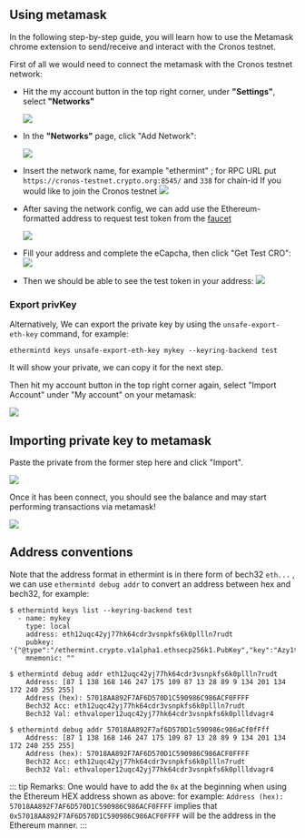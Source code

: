 ## Using metamask

In the following step-by-step guide, you will learn how to use the Metamask chrome extension to send/receive and interact with the Cronos testnet.

First of all we would need to connect the metamask with the Cronos testnet network:

- Hit the my account button in the top right corner, under **"Settings"**, select **"Networks"**

    <img src="./assets/1.png" />

- In the **"Networks"** page, click "Add Network":

    <img src="./assets/2.png" />

- Insert the network name, for example "ethermint" ; for RPC URL put
  `https://cronos-testnet.crypto.org:8545/` and `338` for chain-id If you would like to join the Cronos testnet
      <img src="./assets/3.png" />

- After saving the network config, we can add use the Ethereum-formatted address to request test token from the [faucet](https://cronos.crypto.org/faucet)

     <img src="./assets/7.png" />

- Fill your address and complete the eCapcha, then click "Get Test CRO":
    <img src="./assets/8.png" />

- Then we should be able to see the test token in your address: 
    <img src="./assets/9.png" />
### Export privKey

Alternatively, We can export the private key by using the `unsafe-export-eth-key` command, for example:

```
ethermintd keys unsafe-export-eth-key mykey --keyring-backend test
```

It will show your private, we can copy it for the next step.

Then hit my account button in the top right corner again, select "Import Account" under "My account" on your metamask:

<img src="./assets/4.png" />

## Importing private key to metamask

Paste the private from the former step here and click "Import".

<img src="./assets/5.png" />

Once it has been connect, you should see the balance and may start performing transactions via metamask!

<img src="./assets/6.png" />

## Address conventions

Note that the address format in ethermint is in there form of bech32 `eth...` , we can use `ethermintd debug addr` to convert an address between hex and bech32, for example:

```
$ ethermintd keys list --keyring-backend test
  - name: mykey
    type: local
    address: eth12uqc42yj77hk64cdr3vsnpkfs6k0pllln7rudt
    pubkey: '{"@type":"/ethermint.crypto.v1alpha1.ethsecp256k1.PubKey","key":"Azy1tg0wZKRdQ7sd9mICzteCstGThiodZtQqlVT9Amlc"}'
    mnemonic: ""

$ ethermintd debug addr eth12uqc42yj77hk64cdr3vsnpkfs6k0pllln7rudt
    Address: [87 1 138 168 146 247 175 109 87 13 28 89 9 134 201 134 172 240 255 255]
    Address (hex): 57018AA892F7AF6D570D1C590986C986ACF0FFFF
    Bech32 Acc: eth12uqc42yj77hk64cdr3vsnpkfs6k0pllln7rudt
    Bech32 Val: ethvaloper12uqc42yj77hk64cdr3vsnpkfs6k0pllldvagr4

$ ethermintd debug addr 57018AA892F7af6D570D1c590986c986aCf0fFff
    Address: [87 1 138 168 146 247 175 109 87 13 28 89 9 134 201 134 172 240 255 255]
    Address (hex): 57018AA892F7AF6D570D1C590986C986ACF0FFFF
    Bech32 Acc: eth12uqc42yj77hk64cdr3vsnpkfs6k0pllln7rudt
    Bech32 Val: ethvaloper12uqc42yj77hk64cdr3vsnpkfs6k0pllldvagr4
```

::: tip Remarks:
One would have to add the `0x` at the beginning when using the Ethereum HEX address shown as above: for example:
`Address (hex): 57018AA892F7AF6D570D1C590986C986ACF0FFFF` implies that `0x57018AA892F7AF6D570D1C590986C986ACF0FFFF` will be the address in the Ethereum manner.
:::
